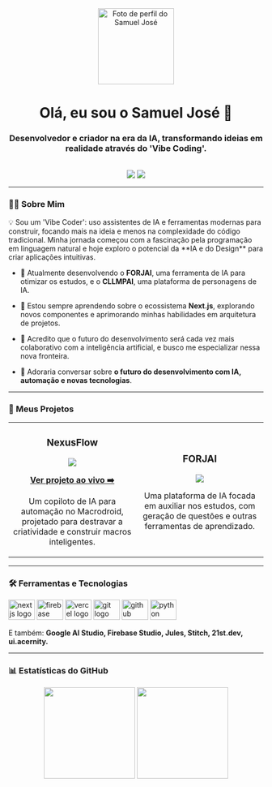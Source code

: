 <!-- Início do Cabeçalho -->
<div align="center">
  <a href="https://github.com/Sjos0">
  <img src="https://github.com/Sjos0.png" width="150px" alt="Foto de perfil do Samuel José"/>
  </a>
  <h1 align="center">Olá, eu sou o Samuel José 👋</h1>
  <h3 align="center">Desenvolvedor e criador na era da IA, transformando ideias em realidade através do 'Vibe Coding'.</h3>
</div>
<br>

<!-- Início dos Badges de Contato -->
<div align="center">
  <a href="https://instagram.com/sjos.21_" target="_blank"><img src="https://img.shields.io/badge/-Instagram-%23E4405F?style=for-the-badge&logo=instagram&logoColor=white" target="_blank"></a>
  <a href="https://github.com/Sjos0" target="_blank"><img src="https://img.shields.io/badge/GitHub-100000?style=for-the-badge&logo=github&logoColor=white" target="_blank"></a> 
</div>

---

### 👨‍💻 Sobre Mim

<p align="left"> 
  💡 Sou um 'Vibe Coder': uso assistentes de IA e ferramentas modernas para construir, focando mais na ideia e menos na complexidade do código tradicional. Minha jornada começou com a fascinação pela programação em linguagem natural e hoje exploro o potencial da **IA e do Design** para criar aplicações intuitivas.
</p>

- 🔭 Atualmente desenvolvendo o **FORJAI**, uma ferramenta de IA para otimizar os estudos, e o **CLLMPAI**, uma plataforma de personagens de IA.

- 🌱 Estou sempre aprendendo sobre o ecossistema **Next.js**, explorando novos componentes e aprimorando minhas habilidades em arquitetura de projetos.

- 🤔 Acredito que o futuro do desenvolvimento será cada vez mais colaborativo com a inteligência artificial, e busco me especializar nessa nova fronteira.

- 💬 Adoraria conversar sobre **o futuro do desenvolvimento com IA, automação e novas tecnologias**.

---

### 🚀 Meus Projetos

<table>
  <tr>
    <td width="50%">
      <h3 align="center">NexusFlow</h3>
      <div align="center">
        <a href="https://nexus-flow-orrwtkrkb-sjos0s-projects.vercel.app/" target="_blank">
          <img src="https://github-readme-stats.vercel.app/api/pin/?username=Sjos0&repo=NexusFlowAI&theme=tokyonight" />
        </a>
        <p>
          <a href="https://nexus-flow-orrwtkrkb-sjos0s-projects.vercel.app/" target="_blank">
            <b>Ver projeto ao vivo ➡️</b>
          </a>
        </p>
        <p>Um copiloto de IA para automação no Macrodroid, projetado para destravar a criatividade e construir macros inteligentes.</p>
      </div>
    </td>
    <td width="50%">
      <h3 align="center">FORJAI</h3>
      <div align="center">
          <!-- Quando o projeto FORJAI estiver no GitHub, adicione o link aqui. Por enquanto é um placeholder -->
          <img src="https://github-readme-stats.vercel.app/api/pin/?username=Sjos0&repo=FORJAI&theme=tokyonight&show_owner=true" />
        <p>Uma plataforma de IA focada em auxiliar nos estudos, com geração de questões e outras ferramentas de aprendizado.</p>
      </div>
    </td>
  </tr>
</table>

---

### 🛠️ Ferramentas e Tecnologias

<div align="left">
  <img src="https://cdn.jsdelivr.net/gh/devicons/devicon/icons/nextjs/nextjs-original.svg" height="40" width="52" alt="nextjs logo"  />
  <img src="https://cdn.jsdelivr.net/gh/devicons/devicon/icons/firebase/firebase-plain.svg" height="40" width="52" alt="firebase logo"  />
  <img src="https://cdn.jsdelivr.net/gh/devicons/devicon/icons/vercel/vercel-original.svg" height="40" width="52" alt="vercel logo"  />
  <img src="https://cdn.jsdelivr.net/gh/devicons/devicon/icons/git/git-original.svg" height="40" width="52" alt="git logo"  />
  <img src="https://cdn.jsdelivr.net/gh/devicons/devicon/icons/github/github-original.svg" height="40" width="52" alt="github logo"  />
  <img src="https://cdn.jsdelivr.net/gh/devicons/devicon/icons/python/python-original.svg" height="40" width="52" alt="python logo" />
</div>
<p align="left">
  E também: <b>Google AI Studio, Firebase Studio, Jules, Stitch, 21st.dev, ui.acernity.</b>
</p>

---

### 📊 Estatísticas do GitHub

<p align="center">
  <img height="180em" src="https://github-readme-stats.vercel.app/api?username=Sjos0&show_icons=true&theme=tokyonight&include_all_commits=true&count_private=true"/>
  <img height="180em" src="https://github-readme-stats.vercel.app/api/top-langs/?username=Sjos0&layout=compact&langs_count=7&theme=tokyonight"/>
</p>
